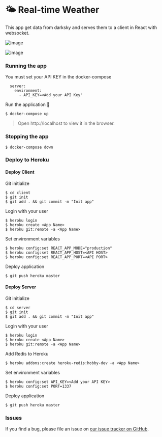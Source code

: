 # 🌤 Real-time Weather

This app get data from darksky and serves them to a client in React with websocket.

![image](https://user-images.githubusercontent.com/21364178/50752123-9a1d0e80-122b-11e9-858c-f774ee4f7ff6.png)

![image](https://user-images.githubusercontent.com/21364178/50752147-c0db4500-122b-11e9-8003-2c0449f28995.png)

### Running the app

You must set your API KEY in the docker-compose

```
  server:
    environment:
      - API_KEY=<Add your API Key"
```
Run the application 🚀

    $ docker-compose up

> Open http://localhost to view it in the browser.

### Stopping the app

    $ docker-compose down

### Deploy to Heroku

#### Deploy Client

Git initialize

    $ cd client
    $ git init
    $ git add . && git commit -m "Init app"
    
Login with your user

    $ heroku login
    $ heroku create <App Name>
    $ heroku git:remote -a <App Name>

Set environment variables

    $ heroku config:set REACT_APP_MODE="production"
    $ heroku config:set REACT_APP_HOST=<API HOST>
    $ heroku config:set REACT_APP_PORT=<API PORT>

Deploy application

    $ git push heroku master

#### Deploy Server

Git initialize

    $ cd server
    $ git init
    $ git add . && git commit -m "Init app"
    
Login with your user

    $ heroku login
    $ heroku create <App Name>
    $ heroku git:remote -a <App Name>

Add Redis to Heroku

    $ heroku addons:create heroku-redis:hobby-dev -a <App Name>

Set environment variables

    $ heroku config:set API_KEY=<Add your API KEY>
    $ heroku config:set PORT=1337

Deploy application

    $ git push heroku master

### Issues

If you find a bug, please file an issue on [our issue tracker on GitHub](https://github.com/mengasis/websocket-weather/issues).
